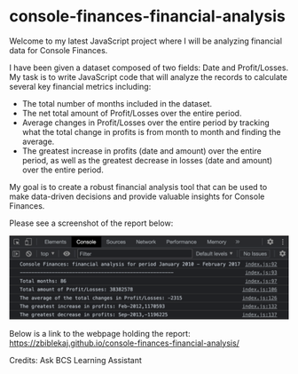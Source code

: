 # console-finances-financial-analysis

Welcome to my latest JavaScript project where I will be analyzing financial data for Console Finances. 

I have been given a dataset composed of two fields: Date and Profit/Losses. My task is to write JavaScript code that will analyze the records to calculate several key financial metrics including:

- The total number of months included in the dataset. 
- The net total amount of Profit/Losses over the entire period. 
- Average changes in Profit/Losses over the entire period by tracking what the total change in profits is from month to month and finding the average.
- The greatest increase in profits (date and amount) over the entire period, as well as the greatest decrease in losses (date and amount) over the entire period.

My goal is to create a robust financial analysis tool that can be used to make data-driven decisions and provide valuable insights for Console Finances. 

Please see a screenshot of the report below: 

![readme-screenshot-image](./assets/Images/SC%20Console%20Log.png)

Below is a link to the webpage holding the report: 
https://zbiblekaj.github.io/console-finances-financial-analysis/

Credits: Ask BCS Learning Assistant

